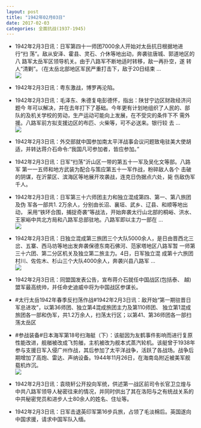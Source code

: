 ```yaml
---
layout: post
title: "1942年02月03日"
date: 2017-02-03
categories: 全面抗战(1937-1945)
---
```


<meta name="referrer" content="no-referrer" />

- 1942年2月3日讯：日军第四十一师团7000余人开始对太岳抗日根据地进行“扫 荡”。敌从安泽、霍县、灵石、介休等地出动，奔袭驻唐城、郭道地区的八 路军太岳军区领导机关。由于八路军不断地适时转移，敌一再扑空，遂 转人“清剿”。（在太岳北部地区军民严重打击下，敌于20日结束 ... <br/><img src="https://ww1.sinaimg.cn/large/aca367d8jw1fcdmnuc4vrj20c80bxabp.jpg" />

- 1942年2月3日讯：粤东激战，博罗再沦陷。 

- 1942年2月3日讯：毛泽东、朱德复电彭德怀，指出：陕甘宁边区财政经济问题今 年可以解决，并在去年打下了基础。今年更有计划地组织了人民的、部 队的及机关学校的劳动，生产运动可能向上发展，在不受灾的条件下不 需外援。八路军前方拟支援边区的布匹、火柴等，可不必送来。银行较 去 ... <br/><img src="https://ww3.sinaimg.cn/large/aca367d8jw1fcdj6ueilhj20c809zt9v.jpg" />

- 1942年2月3日讯：外交部就中国参加南太平洋战事会议问题致电驻美大使胡 适，并转达蒋介石命令:“我国凡可参加者，皆应参加。” 

- 1942年2月3日讯：日军“扫荡”沂山区一带的第五十一军及吴化文等部。八路军 第一一五师和地方武装为配合与策应第五十一军作战，粉碎敌人各个 击破的阴谋，在沂蒙区、滨海区等地展开攻袭战，连克日伪据点六处，毙 伤敌伪军千人。 

- 1942年2月3日讯：日军第三十六师团主力和独立混成第四、第一、第八旅团及伪 军各一部共1. 2万余人，分别由长沼、襄垣、武乡、辽县、和顺等地出动， 采用“铁环合围，捕捉奇袭”等战法，开始奔袭太行山北部的桐峪、洪水、 王家峪中共北方局和八路军总部驻地。八路军即以主力一部在 ... <br/><img src="https://ww1.sinaimg.cn/large/aca367d8jw1fcd8rob3sqj20c80cwmyz.jpg" />

- 1942年2月3日讯：日独立混成第三旅团三个大队5000余人，是日由晋西北三 岔、五寨、西马坊等地出发奔袭保德东南石佛河、范家塔地区八路军暂 一师第三十六团、第二分区机关及独立第二旅主力。4日，日军独立混 成第十六旅团村川、佐佐木、杉山三个大队4000余人，奔袭兴县八路军 ... <br/><img src="https://ww2.sinaimg.cn/large/aca367d8jw1fcd71tujo1j20c80903zj.jpg" />

- 1942年2月3日讯：同盟国发表公告，宣布蒋介石就任中国战区(包括泰、 越)盟军最高统帅，并任命史迪威中将为中国战区参谋长。 

- #太行太岳1942年春季反扫荡作战#1942年2月3日讯：敌开始“第一期驻晋日军总进攻”，以第36师团、独立第4混成旅团主力及第110师团、 独立第1混成旅团各一部和伪军，共1.2万余人，扫荡太行区；以第41、第36师团各一部扫荡太岳区 

- #参战装备#日本海军第18号扫海艇（下）：该艇因为友鹤事件影响而进行复原性能改进，舰艏被改成飞剪艏，主机被改为舰本式蒸汽轮机。该艇曾于1938年参与支援日军入侵广州作战，其后参加了太平洋战争，活跃了各战场。战争后期增加了高炮、雷达、声纳设备。1944年11月26日，在海南岛附近被美军舰载机炸沉。 <br/><img src="https://ww1.sinaimg.cn/large/aca367d8jw1fcd1u8vjvfj20jf0dnwhq.jpg" />

- 1942年2月3日讯：袁晓轩公开投向军统，供述第一战区前司令长官卫立煌与中共八路军领导人秘密往来的情况，并同时供出了其在洛阳与之有统战关系的中共秘密党员和进步人士80余人的姓名、住址等。 

- 1942年2月3日讯：日军击退英印军第16步兵旅，占领了毛淡棉后。英国遂向中国求援，请求中国军队入缅。 


